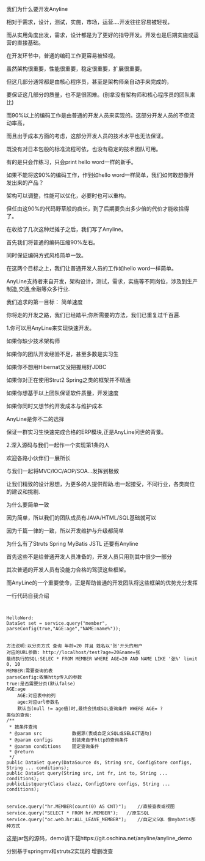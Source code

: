 
我们为什么要开发Anyline

相对于需求，设计，测试，实施，市场，运营....开发往往容易被轻视，

而从实用角度出发，需求，设计都是为了更好的指导开发。开发也是后期实施或运营的直接基础。

在开发环节中，普通的编码工作更容易被轻视。

虽然架构很重要，性能很重要，稳定很重要，扩展很重要。

但这几部分通常都是由核心程序员，甚至是架构师亲自动手来完成的，

要保证这几部分的质量，也不是很困难。(别拿没有架构师和核心程序员的团队来比)

而90%以上的编码工作是由普通的开发人员来实现的。这部分开发人员的不但流动率高，

而且出于成本方面的考虑，这部分开发人员的技术水平也无法保证。

既没有对日本包般的标准流程可依，也没有稳定的技术团队可用。

有的是只会作练习，只会print hello word一样的新手。

如果不能将这90%的编码工作，作到如hello word一样简单，我们如何敢想像开发出来的产品？

架构可以调整，性能可以优化，必要时也可以重构。

但任由这90%的代码野草般的疯长，到了后期要负出多少倍的代价才能收拾得了。

在收拾了几次这种烂摊子之后，我们写了Anyline。

首先我们将普通的编码压缩90%左右。

同时保证编码方式风格简单一致。

在这两个目标之上，我们让普通开发人员的工作如hello word一样简单。


AnyLine支持者来自开发，架构设计，测试，需求，实施等不同岗位，涉及到生产制造,交通,金融等众多行业.

我们追求的第一目标： 简单速度

你将走的开发之路，我们已经踏平;你所需要的方法，我们已重复过千百遍.

1.你可以用AnyLine来实现快速开发。

如果你缺少技术架构师

如果你的团队开发经验不足，甚至多数是实习生

如果你不想用Hibernat又没把握用好JDBC

如果你对正在使用Strut2 Spring之类的框架并不精通


如果你想基于以上团队保证软件质量，开发速度

如果你同时又想节约开发成本与维护成本

AnyLine是你不二的选择

保证一群实习生快速完成合格的ERP模块,正是AnyLine问世的背景。

2.深入源码与我们一起作一个实现第1条的人

欢迎各路小伙伴们一展所长

与我们一起将MVC/IOC/AOP/SOA...发挥到极致

让我们精致的设计思想，为更多的人提供帮助.也一起接受，不同行业，各类岗位的建议和挑剔.


为什么要简单一致

因为简单，所以我们的团队成员有JAVA/HTML/SQL基础就可以

因为千篇一律的一致，所以开发维护与升级都简单

为什么有了Struts Spring MyBatis JSTL 还要有Anyline

首先这些不是给普通开发人员准备的，开发人员只用到其中很少一部分

其次普通的开发人员有没能力合格的驾驭这些框架。

而AnyLine的一个重要使命，正是帮助普通的开发团队将这些框架的优势充分发挥


一行代码自我介绍
```


HelloWord:
DataSet set = service.query("member", parseConfig(true,"AGE:age","NAME:name%"));


方法说明:以分页方式 查询 年龄=20 并且 姓名以'张'开头的用户
对应的URL参数: http://localhost/test?age=20&name=张 
最终执行的SQL:SELEC * FROM MEMBER WHERE AGE=20 AND NAME LIKE '张%' limit 0, 10
MEMBER:需要查询的表
parseConfig:收集http传入的参数
true:是否需要分页(默认false)
AGE:age
	AGE:对应表中的列 
	age:对应url参数名 
	默认当(null != age值)时,最终会拼成SQL查询条件 WHERE AGE= ?
类似的查询:
/**
 * 按条件查询
 * @param src           数据源(表或自定义SQL或SELECT语句)
 * @param configs       封装来自于http的查询条件
 * @param conditions    固定查询条件
 * @return
 */
public DataSet query(DataSource ds, String src, ConfigStore configs, String ... conditions);
public DataSet query(String src, int fr, int to, String ... conditions);
publicListquery(Class clazz, ConfigStore configs, String ... conditions);


service.query("hr.MEMBER(count(0) AS CNT)");	//直接查表或视图
service.query("SELECT * FROM hr.MEMBER");	//原生SQL
service.query("oc.web.hr:ALL_LEAVE_MEMBER");	//自定义SQL 像mybatis那种方式
```

这是jar包的源码，demo请下载https://git.oschina.net/anyline/anyline_demo

分别基于springmv和struts2实现的 增删改查